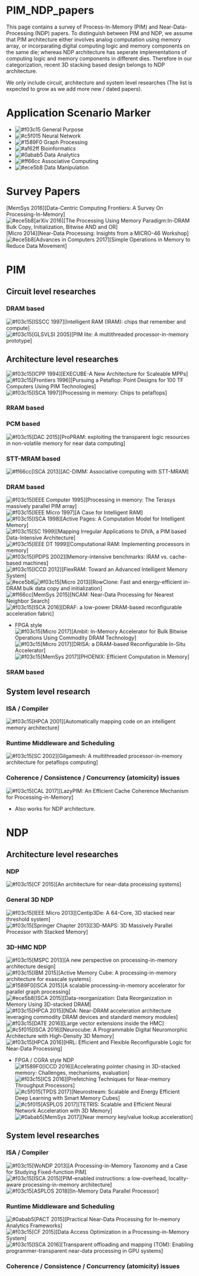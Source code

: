 # PIM_NDP_papers
This page contains a survey of Process-In-Memory (PIM) and Near-Data-Processing (NDP) papers. 
To distinguish between PIM and NDP, we assume that PIM architecture either involves analog computation using memory array, or incorparating digital computing logic and memory components on the same die; 
whereas NDP architecture has seperate implementations of computing logic and memory components in different dies. Therefore in our categorization, recent 3D stacking based design belongs to NDP architecture.

We only include circuit, architecture and system level researches (The list is expected to grow as we add more new / dated papers).  

# Application Scenario Marker
- ![#f03c15](https://placehold.it/15/f03c15/000000?text=+) General Purpose
- ![#c5f015](https://placehold.it/15/c5f015/000000?text=+) Neural Network
- ![#1589F0](https://placehold.it/15/1589F0/000000?text=+) Graph Processing
- ![#af62ff](https://placehold.it/15/af62ff/000000?text=+) Bioinformatics
- ![#0abab5](https://placehold.it/15/0abab5/000000?text=+) Data Analytics
- ![#ff66cc](https://placehold.it/15/ff66cc/000000?text=+) Associative Computing
- ![#ece5b8](https://placehold.it/15/ece5b8/000000?text=+) Data Manipulation


# Survey Papers
[MemSys 2016][Data-Centric Computing Frontiers: A Survey On Processing-In-Memory]<br/>
![#ece5b8](https://placehold.it/15/ece5b8/000000?text=+)[arXiv 2016][The Processing Using Memory Paradigm:In-DRAM Bulk Copy, Initialization, Bitwise AND and OR]<br/>
[Micro 2014][Near-Data Processing: Insights from a MICRO-46 Workshop]<br/>
![#ece5b8](https://placehold.it/15/ece5b8/000000?text=+)[Advances in Computers 2017][Simple Operations in Memory to Reduce Data Movement]<br/>

# PIM

## Circuit level researches
### DRAM based
![#f03c15](https://placehold.it/15/f03c15/000000?text=+)[ISSCC 1997][Intelligent RAM (IRAM): chips that remember and compute]<br/>
![#f03c15](https://placehold.it/15/f03c15/000000?text=+)[GLSVLSI 2005][PIM lite: A multithreaded processor-in-memory prototype]<br/>


## Architecture level researches
![#f03c15](https://placehold.it/15/f03c15/000000?text=+)[ICPP 1994][EXECUBE-A New Architecture for Scaleable MPPs]<br/>
![#f03c15](https://placehold.it/15/f03c15/000000?text=+)[Frontiers 1996][Pursuing a Petaflop: Point Designs for 100 TF Computers Using PIM Technologies]<br/>
![#f03c15](https://placehold.it/15/f03c15/000000?text=+)[ISCA 1997][Processing in memory: Chips to petaflops]<br/>



### RRAM based

### PCM based
![#f03c15](https://placehold.it/15/f03c15/000000?text=+)[DAC 2015][ProPRAM: exploiting the transparent logic resources in non-volatile memory for near data computing]<br/>


### STT-MRAM based
![#ff66cc](https://placehold.it/15/ff66cc/000000?text=+)[ISCA 2013][AC-DIMM: Associative computing with STT-MRAM]<br/>


### DRAM based
![#f03c15](https://placehold.it/15/f03c15/000000?text=+)[IEEE Computer 1995][Processing in memory: The Terasys massively parallel PIM array]<br/>
![#f03c15](https://placehold.it/15/f03c15/000000?text=+)[IEEE Micro 1997][A Case for Intelligent RAM]<br/>
![#f03c15](https://placehold.it/15/f03c15/000000?text=+)[ISCA 1998][Active Pages: A Computation Model for Intelligent Memory]<br/>
![#f03c15](https://placehold.it/15/f03c15/000000?text=+)[SC 1999][Mapping Irregular Applications to DIVA, a PIM based Data-Intensive Architecture]<br/>
![#f03c15](https://placehold.it/15/f03c15/000000?text=+)[IEEE DT 1999][Computational RAM: Implementing processors in memory]<br/>
![#f03c15](https://placehold.it/15/f03c15/000000?text=+)[IPDPS 2002][Memory-intensive benchmarks: IRAM vs. cache-based machines]<br/>
![#f03c15](https://placehold.it/15/f03c15/000000?text=+)[ICCD 2012][FlexRAM: Toward an Advanced Intelligent Memory System]<br/>
![#ece5b8](https://placehold.it/15/ece5b8/000000?text=+)![#f03c15](https://placehold.it/15/f03c15/000000?text=+)[Micro 2013][RowClone: Fast and energy-efficient in-DRAM bulk data copy and initialization]<br/>
![#ff66cc](https://placehold.it/15/ff66cc/000000?text=+)[MemSys 2015][NCAM: Near-Data Processing for Nearest Neighbor Search]<br/>
![#f03c15](https://placehold.it/15/f03c15/000000?text=+)[ISCA 2016][DRAF: a low-power DRAM-based reconfigurable acceleration fabric]<br/>
* FPGA style<br/>
![#f03c15](https://placehold.it/15/f03c15/000000?text=+)[Micro 2017][Ambit: In-Memory Accelerator for Bulk Bitwise Operations Using Commodity DRAM Technology]<br/>
![#f03c15](https://placehold.it/15/f03c15/000000?text=+)[Micro 2017][DRISA: a DRAM-based Reconfigurable In-Situ Accelerator]<br/>
![#f03c15](https://placehold.it/15/f03c15/000000?text=+)[MemSys 2017][PHOENIX: Efficient Computation in Memory]<br/>


### SRAM based

## System level research
### ISA / Compiler
![#f03c15](https://placehold.it/15/f03c15/000000?text=+)[HPCA 2001][Automatically mapping code on an intelligent memory architecture]<br/>

### Runtime Middleware and Scheduling
![#f03c15](https://placehold.it/15/f03c15/000000?text=+)[SC 2002][Gilgamesh: A multithreaded processor-in-memory architecture for petaflops computing]<br/>

### Coherence / Consistence / Concurrency (atomicity) issues
![#f03c15](https://placehold.it/15/f03c15/000000?text=+)[CAL 2017][LazyPIM: An Efficient Cache Coherence Mechanism for Processing-in-Memory]<br/>
* Also works for NDP architecture.<br/>


# NDP

## Architecture level researches
### NDP
![#f03c15](https://placehold.it/15/f03c15/000000?text=+)[CF 2015][An architecture for near-data processing systems]<br/>

### General 3D NDP
![#f03c15](https://placehold.it/15/f03c15/000000?text=+)[IEEE Micro 2013][Centip3De: A 64-Core, 3D stacked near threshold system]<br/>
![#f03c15](https://placehold.it/15/f03c15/000000?text=+)[Springer Chapter 2013][3D-MAPS: 3D Massively Parallel Processor with Stacked Memory]<br/>

### 3D-HMC NDP
![#f03c15](https://placehold.it/15/f03c15/000000?text=+)[MSPC 2013][A new perspective on processing-in-memory architecture design]<br/>
![#f03c15](https://placehold.it/15/f03c15/000000?text=+)[IBM 2015][Active Memory Cube: A processing-in-memory architecture for exascale systems]<br/>
![#1589F0](https://placehold.it/15/1589F0/000000?text=+)[ISCA 2015][A scalable processing-in-memory accelerator for parallel graph processing]<br/>
![#ece5b8](https://placehold.it/15/ece5b8/000000?text=+)[ISCA 2015][Data-reorganization: Data Reorganization in Memory Using 3D-stacked DRAM]<br/>
![#f03c15](https://placehold.it/15/f03c15/000000?text=+)[HPCA 2015][NDA: Near-DRAM acceleration architecture leveraging commodity DRAM devices and standard memory modules]<br/>
![#f03c15](https://placehold.it/15/f03c15/000000?text=+)[DATE 2016][Large vector extensions inside the HMC]<br/>
![#c5f015](https://placehold.it/15/c5f015/000000?text=+)[ISCA 2016][Neurocube: A Programmable Digital Neuromorphic Architecture with High-Density 3D Memory]<br/>
![#f03c15](https://placehold.it/15/f03c15/000000?text=+)[HPCA 2016][HRL: Efficient and Flexible Reconfigurable Logic for Near-Data Processing]
* FPGA / CGRA style NDP<br/>
![#1589F0](https://placehold.it/15/1589F0/000000?text=+)[ICCD 2016][Accelerating pointer chasing in 3D-stacked memory: Challenges, mechanisms, evaluation]<br/>
![#f03c15](https://placehold.it/15/f03c15/000000?text=+)[ICS 2016][Prefetching Techniques for Near-memory Throughput Processors]<br/>
![#c5f015](https://placehold.it/15/c5f015/000000?text=+)[TPDS 2017][Neurostream: Scalable and Energy Efficient Deep Learning with Smart Memory Cubes]<br/>
![#c5f015](https://placehold.it/15/c5f015/000000?text=+)[ASPLOS 2017][TETRIS: Scalable and Efficient Neural Network Acceleration with 3D Memory]<br/>
![#0abab5](https://placehold.it/15/0abab5/000000?text=+)[MemSys 2017][Near memory key/value lookup acceleration]<br/>

## System level researches
### ISA / Compiler
![#f03c15](https://placehold.it/15/f03c15/000000?text=+)[WoNDP 2013][A Processing-in-Memory Taxonomy and a Case for Studying Fixed-function PIM]<br/>
![#f03c15](https://placehold.it/15/f03c15/000000?text=+)[ISCA 2015][PIM-enabled instructions: a low-overhead, locality-aware processing-in-memory architecture]<br/>
![#f03c15](https://placehold.it/15/f03c15/000000?text=+)[ASPLOS 2018][In-Memory Data Parallel Processor]<br/>

### Runtime Middleware and Scheduling
![#0abab5](https://placehold.it/15/0abab5/000000?text=+)[PACT 2015][Practical Near-Data Processing for In-memory Analytics Frameworks]<br/>
![#f03c15](https://placehold.it/15/f03c15/000000?text=+)[CF 2015][Data Access Optimization in a Processing-in-Memory System]<br/>
![#f03c15](https://placehold.it/15/f03c15/000000?text=+)[ISCA 2016][Transparent offloading and mapping (TOM): Enabling programmer-transparent near-data processing in GPU systems]<br/>

### Coherence / Consistence / Concurrency (atomicity) issues




